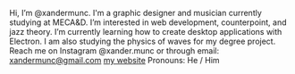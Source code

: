 Hi, I’m @xandermunc.
I'm a graphic designer and musician currently studying at MECA&D.
I’m interested in web development, counterpoint, and jazz theory. 
I’m currently learning how to create desktop applications with Electron. 
I am also studying the physics of waves for my degree project.
Reach me on Instagram @xander.munc or through email: xandermunc@gmail.com
[my website](https://xandermunc.art/)
Pronouns: He / Him
